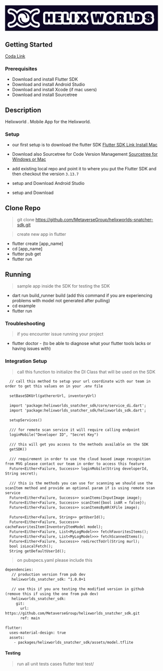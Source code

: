 ![Banner](./banner.png)

## Getting Started
[Coda Link](https://coda.io/d/_dnFTWBVBuj5/Mobile-Development-Flutter_suZvc)


### Prerequisites
* Download and install Flutter SDK
* Download and install Android Studio
* Download and install Xcode (if mac users)
* Download and install Sourcetree


## Description
Helixworld . Mobile App for the Helixworld.



### Setup 

* our first setup is to download the flutter SDK
[Flutter SDK Link Install Mac](https://docs.flutter.dev/get-started/install/macos)

* Download also Sourcetree for Code Version Management
[Sourcetree for Windows or Mac](https://www.sourcetreeapp.com/)

* add existing local repo and point it to where you put the Flutter SDK and then checkout the version `3.13.7`
* setup and Download Android Studio
* setup and Download

## Clone Repo
> git clone https://github.com/MetaverseGroup/helixworlds-snatcher-sdk.git

> create new app in flutter
* flutter create [app_name]
* cd [app_name]
* flutter pub get
* flutter run 


## Running
> sample app inside the SDK for testing the SDK
* dart run build_runner build (add this command if you are experiencing problems with model not generated after pulling)
* cd example
* flutter run 


### Troubleshooting
> if you encounter issue running your project 
* flutter doctor - (to be able to diagnose what your flutter tools lacks or having issues with)


### Integration Setup
> call this function to initialize the DI Class that will be used on the SDK
```
  // call this method to setup your url coordinate with our team in order to get this values on in your .env file
  
  setBaseSDKUrl(gathererUrl, inventoryUrl)

  import 'package:helixworlds_snatcher_sdk/core/service_di.dart';
  import 'package:helixworlds_snatcher_sdk/helixworlds_sdk.dart';

  setupServices()

  /// for remote scan service it will require calling endpoint 
  loginMobile("Developer ID", "Secret Key")

  /// this will get you access to the methods available on the SDK 
  getSDK()

  /// requirement in order to use the cloud based image recognition from MVG please contact our team in order to access this feature
  Future<Either<Failure, Success>> loginMobile(String developerId, String secret);

  /// this is the methods you can use for scanning we should use the scanItem method and provide an optional param if is using remote scan service
  Future<Either<Failure, Success>> scanItems(InputImage image);
  Future<Either<Failure, Success>> scanItem({bool isAR = false});
  Future<Either<Failure, Success>> scanItemsByAR(XFile image);

  Future<Either<Failure, String>> getUserId();
  Future<Either<Failure, Success>> cacheFavoritesItem(InventoryItemModel model);
  Future<Either<Failure, List<MyLogModel>>> fetchFavoritesItems();
  Future<Either<Failure, List<MyLogModel>>> fetchScannedItems();
  Future<Either<Failure, Success>> redirectToUrl(String murl); 
  bool isLocalFetch();
  String getDefaultUserId();

```


> on pubspecs.yaml please include this 
```
dependencies:
   // production version from pub dev
   helixworlds_snatcher_sdk: ^1.0.0+1

   // use this if you are testing the modified version in github (remove this if using the one from pub dev)
   helixworlds_snatcher_sdk:
     git:
       url: https://github.com/MetaverseGroup/helixworlds_snatcher_sdk.git 
       ref: main

flutter:
  uses-material-design: true
  assets:
    - packages/helixworlds_snatcher_sdk/assets/model.tflite

```

#### Testing
> run all unit tests cases
flutter test test/ 







